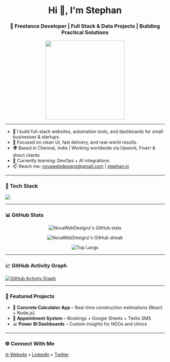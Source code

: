 <h1 align="center">Hi 👋, I'm Stephan</h1>
<h3 align="center">🚀 Freelance Developer | Full Stack & Data Projects | Building Practical Solutions</h3>

<p align="center">
  <img src="https://media.giphy.com/media/qgQUggAC3Pfv687qPC/giphy.gif" width="250" />
</p>

---

- 💼 I build full-stack websites, automation tools, and dashboards for small businesses & startups.
- 🎯 Focused on clean UI, fast delivery, and real-world results.
- 🌍 Based in Chennai, India | Working worldwide via Upwork, Fiverr & direct clients
- 🌱 Currently learning: DevOps + AI integrations
- 📫 Reach me: [novawebdesignz@gmail.com](mailto:novawebdesginz@gmail.com) | [stephan.in](https://stephan.in)

---

### 🧰 Tech Stack

<p align="left">
  <img src="https://skillicons.dev/icons?i=nextjs,react,tailwind,django,postgresql,mongodb,python,js,nodejs,figma,vercel,git,github" />
</p>

---

### 📊 GitHub Stats

<p align="center">
  <img src="https://github-readme-stats.vercel.app/api?username=NovaWebDesignz&show_icons=true&theme=react&hide_border=true" alt="NovaWebDesignz's GitHub stats" />
</p>

<p align="center">
  <img src="https://github-readme-streak-stats.herokuapp.com/?user=NovaWebDesignz&theme=react&hide_border=true" alt="NovaWebDesignz's GitHub streak" />
</p>

<p align="center">
  <img src="https://github-readme-stats.vercel.app/api/top-langs/?username=NovaWebDesignz&layout=compact&theme=react&hide_border=true" alt="Top Langs" />
</p>

---

### 📈 GitHub Activity Graph

[![GitHub Activity Graph](https://github-readme-activity-graph.vercel.app/graph?username=NovaWebDesignz&theme=react-dark)](https://github.com/ashutosh00710/github-readme-activity-graph)

---

### 🚀 Featured Projects

- 🧮 **Concrete Calculator App** – Real-time construction estimations [React + Node.js]
- 📅 **Appointment System** – Bookings + Google Sheets + Twilio SMS
- 📊 **Power BI Dashboards** – Custom insights for NGOs and clinics

---

### 🌐 Connect With Me

<p align="left">
  <a href="https://stephan.in" target="_blank">🌐 Website</a> • 
  <a href="https://linkedin.com/in/stephantech" target="_blank">LinkedIn</a> • 
  <a href="https://twitter.com/" target="_blank">Twitter</a>
</p>
